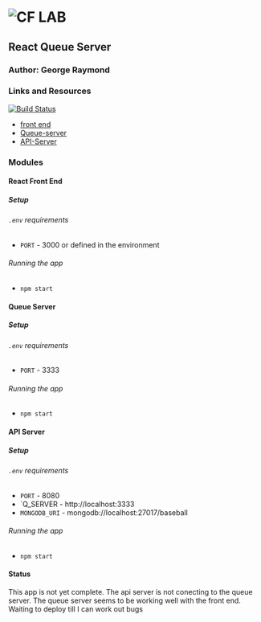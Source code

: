 ![CF](http://i.imgur.com/7v5ASc8.png) LAB
=================================================

## React Queue Server

### Author: George Raymond

### Links and Resources

[![Build Status](https://www.travis-ci.com/georgeraymond92/00-deployment.svg?branch=master)](https://www.travis-ci.com/georgeraymond92/00-deployment)
* [front end](https://github.com/georgeraymond92/queue-server-client)
* [Queue-server](https://github.com/georgeraymond92/queue-server-react)
* [API-Server](https://github.com/georgeraymond92/api-server-react-queue)

### Modules
#### React Front End
##### Setup
###### `.env` requirements
* `PORT` - 3000 or defined in the environment

###### Running the app
* `npm start`

#### Queue Server

##### Setup
###### `.env` requirements
* `PORT` - 3333

###### Running the app
* `npm start`


#### API Server

##### Setup
###### `.env` requirements
* `PORT` - 8080
* `Q_SERVER - http://localhost:3333
* `MONGODB_URI` - mongodb://localhost:27017/baseball

###### Running the app
* `npm start`


#### Status
This app is not yet complete. The api server is not conecting to the queue server. The queue server seems to be working well with the front end. Waiting to deploy till I can work out bugs
